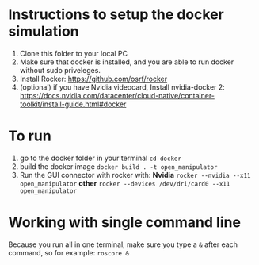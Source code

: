 # Instructions to setup the docker simulation

1. Clone this folder to your local PC
2. Make sure that docker is installed, and you are able to run docker without sudo priveleges.
3. Install Rocker: https://github.com/osrf/rocker
4. (optional) if you have Nvidia videocard, Install nvidia-docker 2: https://docs.nvidia.com/datacenter/cloud-native/container-toolkit/install-guide.html#docker

# To run
1. go to the docker folder in your terminal `cd docker`
2. build the docker image `docker build . -t open_manipulator`
3. Run the GUI connector with rocker with:
**Nvidia** `rocker --nvidia --x11 open_manipulator`
**other** `rocker --devices /dev/dri/card0 --x11 open_manipulator`

# Working with single command line
Because you run all in one terminal, make sure you type a `&` after each command, so for example: `roscore &`
